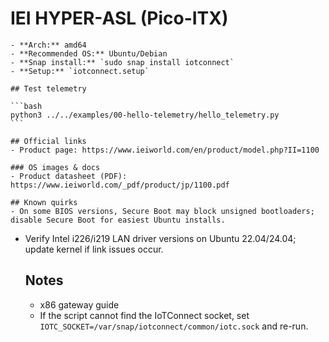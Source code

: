 # IEI HYPER-ASL (Pico-ITX)

    - **Arch:** amd64
    - **Recommended OS:** Ubuntu/Debian
    - **Snap install:** `sudo snap install iotconnect`
    - **Setup:** `iotconnect.setup`

    ## Test telemetry

    ```bash
    python3 ../../examples/00-hello-telemetry/hello_telemetry.py
    ```

    ## Official links
    - Product page: https://www.ieiworld.com/en/product/model.php?II=1100

    ### OS images & docs
    - Product datasheet (PDF): https://www.ieiworld.com/_pdf/product/jp/1100.pdf

    ## Known quirks
    - On some BIOS versions, Secure Boot may block unsigned bootloaders; disable Secure Boot for easiest Ubuntu installs.
- Verify Intel i226/i219 LAN driver versions on Ubuntu 22.04/24.04; update kernel if link issues occur.

    ## Notes
    - x86 gateway guide
    - If the script cannot find the IoTConnect socket, set `IOTC_SOCKET=/var/snap/iotconnect/common/iotc.sock` and re-run.